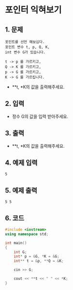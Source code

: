 # 포인터 익혀보기 #

## 1. 문제

```
포인트를 선언 해보십다.
포인트 변수 t, p, Q, K,
int 변수 G가 있습니다.

t -> p 를 가르키고,
Q -> K 를 가르키고,
p -> G 를 가르키고,
K -> G 를 가르킵니다.
```

- **t, *K의 값을 출력해주세요.

## 2. 입력
- 정수 G의 값을 입력 받아주세요.

## 3. 출력
- **t, *K의 값을 출력해주세요.

## 4. 예제 입력
```
5
```

## 5. 예제 출력
```
5 5
```

## 6. 코드
```c++
#include <iostream>
using namespace std;

int main()
{
    int G;
    int* p = &G, *K = &G;
    int** t = &p, **Q = &K;

    cin >> G;

    cout << **t << " " << *K;
}
```
